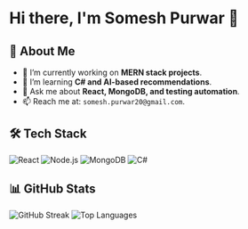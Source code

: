 # Hi there, I'm Somesh Purwar 👋

## 🚀 About Me
- 🔭 I’m currently working on **MERN stack projects**.
- 🌱 I’m learning **C# and AI-based recommendations**.
- 💬 Ask me about **React, MongoDB, and testing automation**.
- 📫 Reach me at: `somesh.purwar20@gmail.com`.

## 🛠 Tech Stack
![React](https://img.shields.io/badge/React-20232A?style=for-the-badge&logo=react&logoColor=61DAFB)
![Node.js](https://img.shields.io/badge/Node.js-43853D?style=for-the-badge&logo=node.js&logoColor=white)
![MongoDB](https://img.shields.io/badge/MongoDB-4EA94B?style=for-the-badge&logo=mongodb&logoColor=white)
![C#](https://img.shields.io/badge/C%23-239120?style=for-the-badge&logo=c-sharp&logoColor=white)

## 📊 GitHub Stats
![GitHub Streak](https://github-readme-streak-stats.herokuapp.com/?user=SomeshPurwar&theme=dark)
![Top Languages](https://github-readme-stats.vercel.app/api/top-langs/?username=SomeshPurwar&layout=compact&theme=dark)


